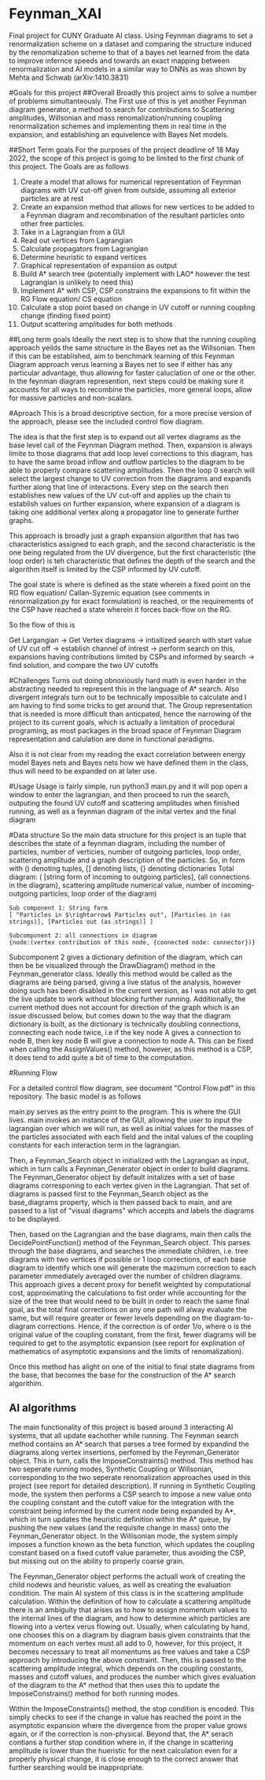 # Feynman_XAI
Final project for CUNY Graduate AI class. 
Using Feynman diagrams to set a renormalization scheme on a dataset and comparing the structure induced by the renomalization scheme to that of a bayes net learned from the data to improve infernce speeds and towards an exact mapping between renormalization and AI models in a similar way to DNNs as was shown by Mehta and Schwab (arXiv:1410.3831)

#Goals for this project 
##Overall
Broadly this project aims to solve a number of problems simultanteously. The First use of this is yet another Feynman diagram generator, a method to search for contributions to Scattering amplitudes, Willsonian and mass renomalization/running coupling renormalization schemes and implementing them in real time in the expansion, and establishing an equivelence with Bayes Net models.

##Short Term goals
For the purposes of the project deadline of 18 May 2022, the scope of this project is going to be limited to the first chunk of this project. 
The Goals are as follows 
1. Create a model that allows for numerical representation of Feynman diagrams with UV cut-off given from outside, assuming all exterior particles are at rest
2. Create an expansion method that allows for new vertices to be added to a Feynman diagram and recombination of the resultant particles onto other free particles.
3. Take in a Lagrangian from a GUI 
4. Read out vertices from Lagrangian
5. Calculate propagators from Lagrangian
6. Determine heuristic to expand vertices
7. Graphical representation of expansion as output
8. Build A\* search tree (potentially implement with LAO\* however the test Lagrangian is unlikely to need this)
9. Implement A\* with CSP, CSP constrains the expansions to fit within the RG Flow equation/ CS equation 
11. Calculate a stop point based on change in UV cutoff or running coupling change (finding fixed point)
12. Output scattering amplitudes for both methods

##Long term goals
Ideally the next step is to show that the running coupling approach yeilds the same structure in the Bayes net as the Willsonian.
Then if this can be established, aim to benchmark learning of this Feynman Diagram approach verus learning a Bayes net to see if either has any particular advantage, thus allowing for faster caluclation of one or the other.
In the feynman diagram represention, next steps could be making sure it accounts for all ways to recombine the particles, more general loops, allow for massive particles and non-scalars. 

#Aproach
This is a broad descriptive section, for a more precise version of the approach, please see the included control flow diagram.

The idea is that the first step is to expand out all vertex diagrams as the base level call of the Feynman Diagram method. Then, expansion is always limite to those diagrams that add loop level corrections to this diagram, has to have the same broad inflow and outflow particles to the diagram to be able to properly compare scattering amplitudes. 
Then the loop 0 search will select the largest change to UV correction from the diagrams and expands further along that line of interactions. Every step on the search then establishes new values of the UV cut-off and applies up the chain to establish values on further expansion, where expansion of a diagram is taking one additional vertex along a propagator line to generate further graphs. 

This approach is broadly just a graph expansion algorithm that has two characteristics assigned to each graph, and the second characteristic is the one being regulated from the UV divergence, but the first characteristic (the loop order) is teh characteristic that defines the depth of the search and the algorithm itself is limited by the CSP informed by UV cutoff. 

The goal state is where is defined as the state wherein a fixed point on the RG flow equation/ Callan-Syzemic equation (see comments in renormalization.py for exact formulation) is reached, or the requirements of the CSP have reached a state wherein it forces back-flow on the RG. 

So the flow of this is 

Get Largangian $\rightarrow$ Get Vertex diagrams $\rightarrow$ intiallized search with start value of UV cut off $\rightarrow$ establish channel of intrest $\rightarrow$ perform search on this, expansions having contributions limited by CSPs and informed by search $\rightarrow$ find solution, and compare the two UV cutoffs

#Challenges
Turns out doing obnoxiously hard math is even harder in the abstracting needed to represent this in the language of A\* search. Also divergent integrals turn out to be technically impossible to calculate and I am having to find some tricks to get around that. 
The Group representation that is needed is more difficult than anticpated, hence the narrowing of the project to its current goals, which is actually a limitation of procedural programing, as most packages in the broad space of Feynman Diagram representation and calulation are done in functional paradigms.

Also it is not clear from my reading the exact correlation between energy model Bayes nets and Bayes nets how we have defined them in the class, thus will need to be expanded on at later use.

#Usage
Usage is fairly simple, run python3 main.py and it will pop open a window to enter the lagrangian, and then proceed to run the search, outputing the found UV cutoff and scattering amplitudes when finished running, as well as a feynman diagram of the inital vertex and the final diagram  

#Data structure
So the main data structure for this project is an tuple that describes the state of a feynman diagram, including the number of particles, number of verticies, number of outgoing particles, loop order, scattering amplitude and a graph description of the particles. 
So, in form with () denoting tuples, [] denoting lists, {} denoting dictionaries
 	Total diagram:
	( [string form of incoming to outgoing particles], {all connections in the diagram}, scattering amplitude numerical value, number of incoming-outgoing particles, loop order of the diagram)

	Sub component 1: String form
	[ "Particles in $\rightarrow$ Particles out", [Particles in (as strings)], [Particles out (as strings)] ]

	Subcomponent 2: all connections in diagram 
	{node:(vertex contribution of this node, {connected node: connector})}

Subcomponent 2 gives a dictionary definition of the diagram, which can then be be visualized through the DrawDiagram() method in the Feynman_generator class. Ideally this method would be called as the diagrams are being parsed, giving a live status of the analysis, however doing such has been disabled in the current version, as I was not able to get the live update to work without blocking further running. Additionally, the current method does not account for direction of the graph which is an issue discussed below, but comes down to the way that the diagram dictionary is built, as the dictionary is technically doubling connections, connecting each node twice, i.e if the key node A gives a connection to node B, then key node B will give a connection to node A. This can be fixed when calling the AssignValues() method, however, as this method is a CSP, it does tend to add quite a bit of time to the computation. 

#Running Flow

For a detailed control flow diagram, see document "Control Flow.pdf" in this repository. The basic model is as follows 

main.py serves as the entry point to the program. This is where the GUI lives. main invokes an instance of the GUI, allowing the user to input the lagrangian over which we will run, as well as initial values for the masses of the particles associated with each field and the inital values of the coupling constants for each interaction term in the lagrangian. 

Then, a Feynman_Search object in initialized with the Lagrangian as input, which in turn calls a Feynman_Generator object in order to build diagrams. The Feynman_Generator object by default initalizes with a set of base diagrams corresponing to each vertex given in the Lagrangian. That set of diagrams is passed first to the Feynman_Search object as the base_diagrams property, which is then passed back to main, and are passed to a list of "visual diagrams" which accepts and labels the diagrams to be displayed. 

Then, based on the Lagrangian and the base diagrams, main then calls the DecidePointFunction() method of the Feynman_Search object. This parses through the base diagrams, and searches the immediate children, i.e. tree diagrams with two vertices if possible or 1 loop corrections, of each base diagram to identify which one will generate the mazimum correction to each parameter immediately averaged over the number of children diagrams. This approach gives a decent proxy for benefit weighted by computational cost, approximating the calculations to fist order while accounting for the size of the tree that would need to be built in order to reach the same final goal, as the total final corrections on any one path will alway evaluate the same, but will require greater or fewer levels depending on the diagram-to-diagram corrections. Hence, if the correction is of order 1/o, where o is the original value of the coupling constant, from the first, fewer diagrams will be required to get to the asymptotic expansion (see report for explination of mathematics of asymptotic expansions and the limits of renomalization). 

Once this method has alight on one of the initial to final state diagrams from the base, that becomes the base for the construction of the A* search algorithim. 
## AI algorithms

The main functionality of this project is based around 3 interacting AI systems, that all update eachother while running. The Feynman search method contains an A* search that parses a tree formed by expandind the diagrams along vertex insertions, perfomed by the Feynman_Generator object. This in turn, calls the ImposeConstraints() method. This method has two seperate running modes, Synthetic Coupling or Willsonian, corresponding to the two seperate renomalization approaches used in this project (see report for detailed description). If running in Synthetic Coupling mode, the system then performs a CSP search to impose a new value onto the coupling constant and the cutoff value for the integration with the constraint being informed by the current node being expanded by A*, which in turn updates the heuristic definition within the A* queue, by pushing the new values (and the requisite change in mass) onto the Feynman_Generator object. In the Willisonian mode, the system simply imposes a function known as the beta function, which updates the coupling constant based on a fixed cutoff value parameter, thus avoiding the CSP, but missing out on the ability to properly coarse grain. 

The Feynman_Generator object performs the actuall work of creating the child nodews and heuristic values, as well as creating the evaluation condition. The main AI system of this class is in the scattering amplitude calculation. Within the definition of how to calculate a scattering amplitude there is an ambiguity that arises as to how to assign momentum values to the internal lines of the diagram, and how to determine which particles are flowing into a vertex verus flowing out. Usually, when calculating by hand, one chooses this on a diagram by diagram basis given constraints that the momentum on each vertex must all add to 0, however, for this project, it becomes necessary to treat all momentums as free values and take a CSP approach by introducing the above constraint. Then, this is passed to the scattering amplitude integral, which depends on the coupling constants, masses and cutoff values, and produces the number which gives evaluation of the diagram to the A* method that then uses this to update the ImposeConstrains() method for both running modes. 

Within the ImposeConstraints() method, the stop condition is encoded. This simply checks to see if the change in value has reached the point in the asymptotic expansion where the divergence from the proper value grows again, or if the correction is non-physical. Beyond that, the A* serach contians a further stop condition where in, if the change in scattering amplitude is lower than the hueristic for the next calculation even for a properly physical change, it is close enough to the correct answer that further searching would be inappropriate. 



